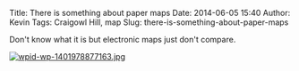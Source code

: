 Title: There is something about paper maps
Date: 2014-06-05 15:40
Author: Kevin
Tags: Craigowl Hill, map
Slug: there-is-something-about-paper-maps

Don't know what it is but electronic maps just don't compare.

[![wpid-wp-1401978877163.jpg](/images/2014/06/wpid-wp-1401978877163-e1401979271132-300x225.jpg)](/images/2014/06/wpid-wp-1401978877163-e1401979271132.jpg)
